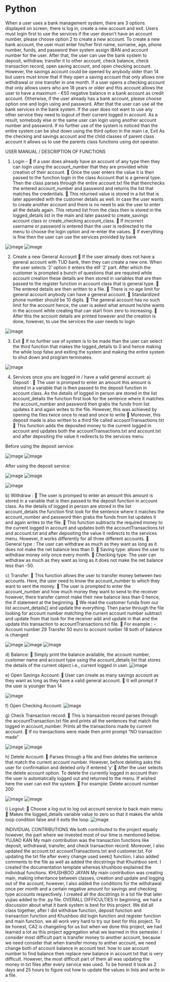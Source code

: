 # Python
When a user uses a bank management system, there are 3 options displayed on screen,
there is log in, create a new account and exit. Users must login first to use the services if the
user doesn't have an account number, please choose option 2 to create a new account. To
create a new bank account, the user must enter his/her first name, surname, age, phone
number, funds, and password then system assign IBAN and account number for the user.
After that, the user can use the bank system to deposit, withdraw, transfer it to other account,
check balance, check transaction record, open saving account, and open checking account.
However, the savings account could be opened by anybody older than 14 but users must
know that if they open a saving account that only allows one withdrawal or one transfer in one
month. If a user opens a checking account that only allows users who are 18 years or older
and this account allows the user to have a maximum - €50 negative balance in a bank account
as credit account. Otherwise, if the user already has a bank account, please choose option
one and login using and password. After that the user can use all the bank services in the
bank system. If the user does not want to use any other service they need to logout of their
current logged in account. As a result, somebody else or the same user can login using
another account number and password. If no further use of the system is noticed than the
entire system can be shut down using the third option in the main i.e, Exit
As the checking and savings account and the child classes of parent class account it
allows us to use the parents class functions using dot operator.

USER MANUAL / DESCRIPTION OF FUNCTIONS

1) Login –
 If a user does already have an account of any type then they can login using the
account_number that they are provided while creation of their account.
 Once the user enters the value it is then passed to the function login in the class Account that
is a general type. Then the class parses through the entire account.txt file that thenchecks the
entered account_number and password and returns the list that matches the credentials.
 This returned value is stored in a list that is later appended with the customer details as well.
In case the user wants to create another account and there is no need to ask the user to enter
all the details again. This retured list from the class then is stored in the logged_details list in
the main and later passed to create_savings account class or create_checking account_class.
 If incorrect username or password is entered than the user is redirected to the menu to
choose the login option and re-enter the values.
 If everything is fine then the user can use the services provided by bank

![image](https://user-images.githubusercontent.com/79542266/160455951-32650ad0-8297-46b8-9481-b2f7a9d1d3ff.png)
![image](https://user-images.githubusercontent.com/79542266/160456020-034a52bb-348f-4ff8-9ceb-17fb85c5ed93.png)

2) Create a new General Account
 If the user already does not have a general account with TUD bank, then they can create a new
one. When the user selects ‘2’ option it enters the elif ‘2’ part. After which the customer is
prompted a bunch of questions that are required while account creation these details are then
stored in variables that are then passed to the register function in account class that is general
type.
 The entered details are then written to a file.
 There is no age limit for general account anybody can have a general account.
 Standardized phone number should be 10 digits.
 The general account has no such limit for the account hence, the user is asked what amount
he/she wants in the account while creating that can start from zero to increasing.
 After this the account details are printed however and the creation is done, however, to use
the services the user needs to login

![image](https://user-images.githubusercontent.com/79542266/160456113-130e38e0-5394-4c3a-8977-e80c3fc1f961.png)

3) Exit
 If no further use of system is to be made than the user can select the third function that
makes the logged_details to 0 and hence making the while loop false and exiting the
system and making the entire system to shut down and program terminates.

![image](https://user-images.githubusercontent.com/79542266/160456228-69a94d16-2821-492e-ac45-a891e31dee86.png)

4) Services once you are logged in / have a valid general account:
a) Deposit :
 The user is promped to enter an amount this amount is stored in a variable that is then
passed to the deposit function in account class. As the details of logged in person are
stored in the list account_details the function first look for the sentence where it matches
the account_number and password then grabs the funds from list updates it and again
writes to the file. However, this was achieved by opening the files twice once to read and
once to write
 Moreover, this deposit made is also written to a third file called accountTransactions.txt
 This function adds the deposited money to the current logged in account and updates
both the accountTransactions.txt and account.txt and after depositing the value it
redirects to the services menu

Before using the deposit service:

![image](https://user-images.githubusercontent.com/79542266/160456299-bcf6297e-3f2f-4fdd-b3e7-2d9b5963e44c.png)
![image](https://user-images.githubusercontent.com/79542266/160456324-1d792cbc-3c02-4fac-b9db-d7f3f7b93baf.png)

After using the deposit service:

![image](https://user-images.githubusercontent.com/79542266/160456414-481270dd-5722-4c24-838e-d0cecb81777b.png)
![image](https://user-images.githubusercontent.com/79542266/160456453-67321db9-4f44-4d46-9749-aba7809e8cdf.png)

![image](https://user-images.githubusercontent.com/79542266/160456503-3a31b6b2-1009-4adf-ae0d-47b317d85cc3.png)

b) Withdraw :
 The user is promped to enter an amount this amount is stored in a variable that is then
passed to the deposit function in account class. As the details of logged in person are
stored in the list account_details the function first look for the sentence where it matches
the account_number and password then grabs the funds from list updates it and again
writes to the file.
 This function subtracts the required money to the current logged in account and updates
both the accountTransactions.txt and account.txt and after depositing the value it
redirects to the services menu. However, it works differently for all three different
accounts.
 General type : The user can withdraw as much as they want as long as it does not make
the net balance less than 0.
 Saving type: allows the user to withdraw money only once every month.
 Checking type: The user can withdraw as much as they want as long as it does not make
the net balance less than -50.

c) Transfer:
 This function allows the user to transfer money between two accounts. Here, the user need
to know the account_number to which they want to sent the money.
 The user is prompted to enter the account_number and how much money they want to
send to the receiver however, there transfer cannot make their new balance less than 0
hence, the if statement at the beginning.
 We read the customer funda from our list account_details[] and update the everything.
Then parse through the file looking for account number matching the current account
number subtract and update from that look for the receiver add and update in that and the
update this transaction to accountTransactions.txt file.
 For example : - Account number 29 Transfer 50 euro to account nunber 18 both of balance
is changed

![image](https://user-images.githubusercontent.com/79542266/160456675-6fdf0459-b081-4aed-9408-bfc877675b4b.png)
![image](https://user-images.githubusercontent.com/79542266/160456744-090372ed-4f47-4444-a63b-078332322a64.png)
![image](https://user-images.githubusercontent.com/79542266/160456804-7a094c18-4051-45ab-887e-51da8a09e51f.png)

d) Balance:
 Simply print the balance available, the account number, customer name and account
type using the account_details list that stores the details of the current object i.e.,
current logged in user.
![image](https://user-images.githubusercontent.com/79542266/160456860-4cce0514-a140-4cf8-a1a4-b09032c42337.png)

e) Open Savings Account:
 User can create as many savings account as they want as long as they have a valid
general account.
 It will prompt if the user is younger than 14

![image](https://user-images.githubusercontent.com/79542266/160456957-2c352db6-ce02-4804-a585-915092b7f2e5.png)

f) Open Checking Account:
![image](https://user-images.githubusercontent.com/79542266/160457026-aada430d-1135-4f64-a3cd-a75c75bd4e88.png)

g) Check Transaction record:
 This is transaction record parses through the accountTransaction.txt file and prints all
the sentences that match the logged in account_number. Prints all the transactions
made by current account.
 If no transactions were made then print prompt “NO transaction made”

![image](https://user-images.githubusercontent.com/79542266/160457090-aa2b5226-0fe8-4364-a6a9-93e4aecaa94b.png)
![image](https://user-images.githubusercontent.com/79542266/160457133-922c0a86-de8d-4fcc-a0a4-ad19d7bc4703.png)

h) Delete Account:
 Parses through a file and then deletes the sentence that match the current account
number. However, before deleting asks the user for confirmation and deleted only if
entered ‘y’
 After the user selects the delete account option. To delete the currently logged in
account then the user is automatically logged out and returned to the menu. If wished
here the user can exit the system.
 For example: Delete account number 200

![image](https://user-images.githubusercontent.com/79542266/160457241-27b5f00e-f6fd-4305-809e-b645e8e2cba7.png)
![image](https://user-images.githubusercontent.com/79542266/160457291-0d99127b-12b2-435b-a8b7-45231104ecc4.png)

i) Logout:
 Choose a log out to log out account service to back main menu
 Makes the logged_details variable value to zero so that it makes the while loop condition false
and it exits the loop.
![image](https://user-images.githubusercontent.com/79542266/160457365-2c28adc9-6733-4f8d-bdc1-9f1aa336ef64.png)

INDIVIDUAL CONTRIBUTIONS
We both contributed to the project equally however, the part where we invested most of our time is
mentioned below.
YUJIAO KAN
My main contribution was the transaction functions like deposit, withdrawal, transfer, and check
transaction record. Moreover, I also updated the account.txt accountTransactions.txt and
customer.txt. For updating the txt file after every change used seek() function. I also added
comments to the file as well as added the docstrings that Khushboo sent. I created the
documentation template whereas khushboo explained the individual functions.
KHUSHBOO JAYAN
My main contribution was creating main, making inheritance between classes, creation and update
and logging out of the account, however, I also added the conditions for the withdrawal once per
month and a certain negative amount for savings and checking type accounts respectively. I created
all the docstrings in a txt file that later yujiao added to the .py file.
OVERALL DIFFICULTIES
In beginning, we had a discussion about what it bank system is best for this project. We did all
class together, after I did withdraw function, deposit function and transaction function and Khushboo
did login function and register function and main function. we all work very hard to try our best for
this project.
To be honest, CA2 is changeling for us but when we done this project, we had learned a lot as this
project aggregation what we learned in this semester. I consider most difficult part is transfer money
to another account, because we need consider that when transfer money to anther account, we need
change both of account balance in account text. how to use account number to find balance then
replace new balance in account txt that is very difficult.
However, the most difficult part of them all was updating the money in txt files after every service
was used. To be honest it took as 2 days and 25 hours to figure out how to update the values in lists
and write in a file.

















